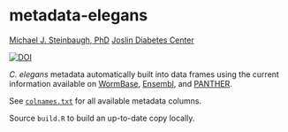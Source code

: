 # metadata-elegans

[Michael J. Steinbaugh, PhD](http://mike.steinbaugh.com)
[Joslin Diabetes Center](http://www.joslin.org)

[![DOI](https://zenodo.org/badge/20969/mjsteinbaugh/metadata-elegans.svg)](https://zenodo.org/badge/latestdoi/20969/mjsteinbaugh/metadata-elegans)

*C. elegans* metadata automatically built into data frames using the current information available on [WormBase](http://www.wormbase.org), [Ensembl](http://www.ensembl.org/Caenorhabditis_elegans/Info/Index), and [PANTHER](http://pantherdb.org).

See [`colnames.txt`](colnames.txt) for all available metadata columns.

Source `build.R` to build an up-to-date copy locally.

